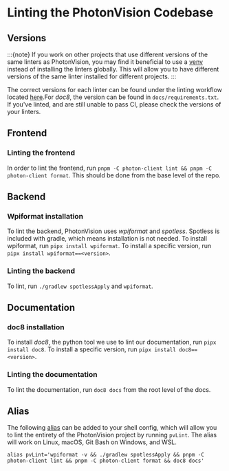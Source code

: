 # Linting the PhotonVision Codebase

## Versions

:::{note}
If you work on other projects that use different versions of the same linters as PhotonVision, you may find it beneficial to use a [venv](https://docs.python.org/3/library/venv.html) instead of installing the linters globally. This will allow you to have different versions of the same linter installed for different projects.
:::

The correct versions for each linter can be found under the linting workflow located [here](https://github.com/PhotonVision/photonvision/tree/main/.github/workflows).For *doc8*, the version can be found in `docs/requirements.txt`. If you've linted, and are still unable to pass CI, please check the versions of your linters.

## Frontend

### Linting the frontend

In order to lint the frontend, run `pnpm -C photon-client lint && pnpm -C photon-client format`. This should be done from the base level of the repo.

## Backend

### Wpiformat installation

To lint the backend, PhotonVision uses *wpiformat* and *spotless*. Spotless is included with gradle, which means installation is not needed. To install wpiformat, run `pipx install wpiformat`. To install a specific version, run `pipx install wpiformat==<version>`.

### Linting the backend

To lint, run `./gradlew spotlessApply` and `wpiformat`.

## Documentation

### doc8 installation

To install *doc8*, the python tool we use to lint our documentation, run `pipx install doc8`. To install a specific version, run `pipx install doc8==<version>`.

### Linting the documentation

To lint the documentation, run `doc8 docs` from the root level of the docs.

## Alias

The following [alias](https://www.computerworld.com/article/1373210/how-to-use-aliases-in-linux-shell-commands.html) can be added to your shell config, which will allow you to lint the entirety of the PhotonVision project by running `pvLint`. The alias will work on Linux, macOS, Git Bash on Windows, and WSL.

```
alias pvLint='wpiformat -v && ./gradlew spotlessApply && pnpm -C photon-client lint && pnpm -C photon-client format && doc8 docs'
```
